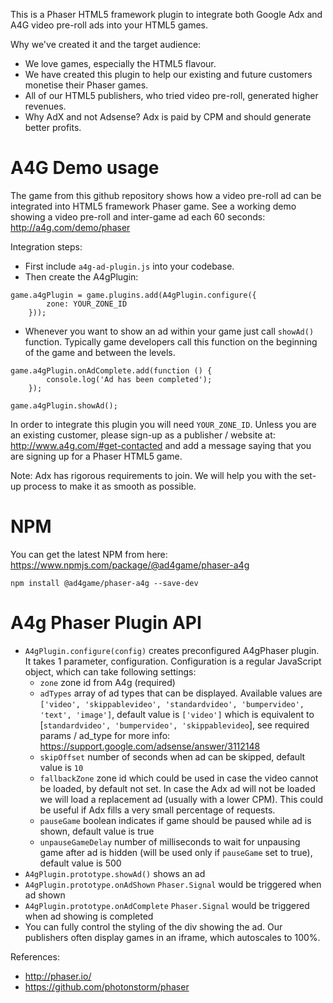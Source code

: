 This is a Phaser HTML5 framework plugin to integrate both Google Adx and A4G video pre-roll ads into your HTML5 games.

Why we've created it and the target audience:
* We love games, especially the HTML5 flavour.
* We have created this plugin to help our existing and future customers monetise their Phaser games.
* All of our HTML5 publishers, who tried video pre-roll, generated higher revenues.
* Why AdX and not Adsense? Adx is paid by CPM and should generate better profits.

A4G Demo usage
================

The game from this github repository shows how a video pre-roll ad can be integrated into HTML5 framework Phaser game. 
See a working demo showing a video pre-roll and inter-game ad each 60 seconds: http://a4g.com/demo/phaser

Integration steps:
* First include `a4g-ad-plugin.js` into your codebase.
* Then create the A4gPlugin:

```
game.a4gPlugin = game.plugins.add(A4gPlugin.configure({
        zone: YOUR_ZONE_ID
    }));
```
* Whenever you want to show an ad within your game just call `showAd()` function. 
Typically game developers call this function on the beginning of the game and between the levels. 

```
game.a4gPlugin.onAdComplete.add(function () {
        console.log('Ad has been completed');
    });
    
game.a4gPlugin.showAd();

```

In order to integrate this plugin you will need `YOUR_ZONE_ID`. Unless you are an existing customer, please sign-up as a publisher / website at: http://www.a4g.com/#get-contacted and add a message saying that you are signing up for a Phaser HTML5 game.

Note: Adx has rigorous requirements to join. We will help you with the set-up process to make it as smooth as possible.

NPM
=====================

You can get the latest NPM from here: https://www.npmjs.com/package/@ad4game/phaser-a4g
```
npm install @ad4game/phaser-a4g --save-dev
```

A4g Phaser Plugin API
=====================

* `A4gPlugin.configure(config)` creates preconfigured A4gPhaser plugin. It takes 1 parameter, configuration.
Configuration is a regular JavaScript object, which can take following settings:
  * `zone` zone id from A4g (required)
  * `adTypes` array of ad types that can be displayed. Available values are `['video', 'skippablevideo', 'standardvideo', 'bumpervideo', 'text', 'image']`, default value is `['video']` which is equivalent to [`standardvideo', 'bumpervideo', 'skippablevideo`], see required params / ad_type for more info: https://support.google.com/adsense/answer/3112148
  * `skipOffset` number of seconds when ad can be skipped, default value is `10`
  * `fallbackZone` zone id which could be used in case the video cannot be loaded, by default not set. In case the Adx ad will not be loaded we will load a replacement ad (usually with a lower CPM). This could be useful if Adx fills a very small percentage of requests.
  * `pauseGame` boolean indicates if game should be paused while ad is shown, default value is true
  * `unpauseGameDelay` number of milliseconds to wait for unpausing game after ad is hidden (will be used only if `pauseGame` set to true), default value is 500 
* `A4gPlugin.prototype.showAd()` shows an ad
* `A4gPlugin.prototype.onAdShown` `Phaser.Signal` would be triggered when ad shown
* `A4gPlugin.prototype.onAdComplete` `Phaser.Signal` would be triggered when ad showing is completed
* You can fully control the styling of the div showing the ad. Our publishers often display games in an iframe, which autoscales to 100%.

References:
* http://phaser.io/
* https://github.com/photonstorm/phaser
